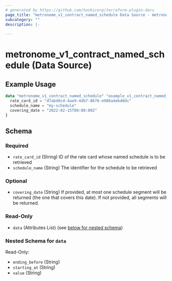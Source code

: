 ```yaml
---
# generated by https://github.com/hashicorp/terraform-plugin-docs
page_title: "metronome_v1_contract_named_schedule Data Source - metronome"
subcategory: ""
description: |-
  
---
```


# metronome_v1_contract_named_schedule (Data Source)



## Example Usage

```terraform
data "metronome_v1_contract_named_schedule" "example_v1_contract_named_schedule" {
  rate_card_id = "d7abd0cd-4ae9-4db7-8676-e986a4ebd8dc"
  schedule_name = "my-schedule"
  covering_date = "2022-02-15T00:00:00Z"
}
```

<!-- schema generated by tfplugindocs -->
## Schema

### Required

- `rate_card_id` (String) ID of the rate card whose named schedule is to be retrieved
- `schedule_name` (String) The identifier for the schedule to be retrieved

### Optional

- `covering_date` (String) If provided, at most one schedule segment will be returned (the one that covers this date). If not provided, all segments will be returned.

### Read-Only

- `data` (Attributes List) (see [below for nested schema](#nestedatt--data))

<a id="nestedatt--data"></a>
### Nested Schema for `data`

Read-Only:

- `ending_before` (String)
- `starting_at` (String)
- `value` (String)
